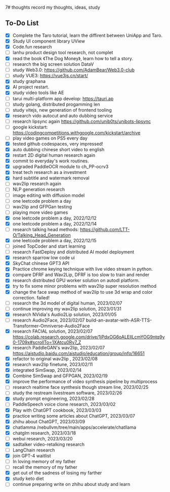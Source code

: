 7# thoughts
record my thoughts, ideas, study

## To-Do List
- [X] Complete the Taro tutorial, learn the diffirent between UniApp and Taro.
- [X] Study UI component library UView
- [X] Code.fun research
- [ ] lanhu product design tool research, not complet
- [X] read the book 《The Dog Money》, learn how to tell a story.
- [ ] research the big screen solution DataV
- [ ] study Web3.0: https://github.com/AdamBear/Web3.0-club
- [ ] study VUE3: https://vue3js.cn/start/
- [X] study graphana
- [X] AI project restart.
- [X] study video tools like AE
- [ ] tarui multi-platform app develop: https://tauri.ap
- [ ] study golang, distributed progamming len
- [ ] study vitejs, new generation of frontend tooling 
- [X] research vido autocut and auto dubbing service 
- [ ] research lipsync again
https://github.com/unib0ts/unibots-lipsync
- [ ] google kickstart:
https://codingcompetitions.withgoogle.com/kickstart/archive
- [ ] play video games on PS5 every day
- [X] tested github codespaces, very impressed!
- [X] auto dubbing chinese short video to english
- [X] restart 2D digital human research again
- [X] commit to everyday's work routines.
- [X] upgraded PaddleOCR module to ch_PP-ocrv3 
- [X] treat tech research as a investment
- [X] hard subtitle and watermark removal
- [ ] wav2lip research again
- [ ] NLP generation research
- [ ] image editing with diffusion model
- [ ] one leetcode problem a day
- [ ] wav2lip and GFPGan testing
- [ ] playing more video games
- [X] one leetcode problem a day, 2022/12/12
- [X] one leetcode problem a day, 2022/12/14
- [ ] research talking head methods:
https://github.com/LTT-O/Talking_Head_Generation
- [X] one leetcode problem a day, 2022/12/15
- [ ] joined TopCoder and start learning
- [ ] research FastDeploy and distributed AI model deployment
- [X] research sparrow low code ui
- [X] SkyChat chinese GPT3 API
- [X] Practice chrome keying technique with live video stream in python.
- [X] compare DFRF and Wav2Lip, DFRF is too slow to train and render
- [X] research distributed GPU worker solution on autodl platform.
- [X] try to fix some minor problems with wav2lip super resolution method
- [X] change the face swap method of wav2lip to use 3d wrap and color correction. failed!
- [ ] research the 3d model of digital human, 2023/02/07
- [ ] continue improving my wav2lip solution, 2023/01/31
- [X] research NVidia's Audio2Lip solution, 2023/01/05
- [ ] research Audio2Face, 2023/02/07
build-an-avatar-with-ASR-TTS-Transformer-Omniverse-Audio2Face
- [X] research FACIAL solution, 2023/02/07
https://colab.research.google.com/drive/1jPdxOG6oALEIlLcmYOG9ntq9y0-1709x#scrollTo=1XAtcu0Ry7_Z
- [X] research PaddleGAN's wav2lip, 2023/02/07
https://aistudio.baidu.com/aistudio/education/group/info/16651
- [X] refactor to original wav2lip , 2023/02/08
- [X] research wav2lip finetune, 2023/02/11
- [X] integrated SimSwap, 2023/02/14
- [X] Combine SimSwap and GFPGAN, 2023/02/19
- [X] improve the performance of video synthesis pipeline by multiprocess
- [ ] research realtime face synthesis though stream line, 2023/02/25
- [ ] study the restream livestream software, 2023/02/26
- [X] study prompt engineering, 2023/02/28
- [ ] PaddleSpeech voice clone research, 2023/03/02
- [X] Play with ChatGPT cookbook, 2023/03/03
- [X] practice writing some articles about ChatGPT, 2023/03/07
- [X] zhihu about ChatGPT, 2023/03/09
- [X] chatlamma /nebullvm/tree/main/apps/accelerate/chatllama
- [X] chatglm research, 2023/03/18
- [ ] webui research, 2023/03/20
- [X] sadtalker video-retalking research
- [ ] LangChain research
- [X] join GPT-4 waitlist
- [ ] In loving memory of my father
- [ ] recall the memory of my father
- [X] get out of the sadness of losing my farther
- [X] study keto diet
- [ ] continue preparing write on zhihu about study and learn
